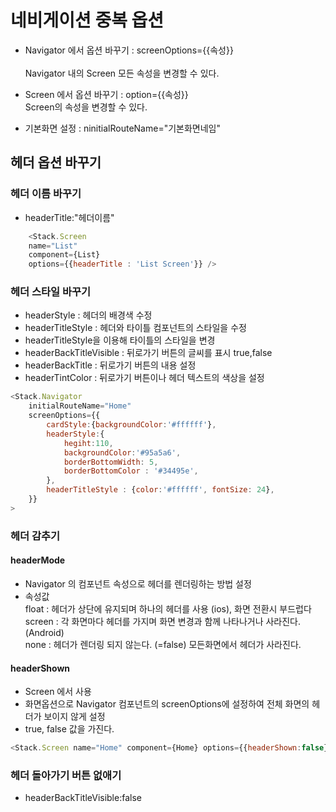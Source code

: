 # 네비게이션 중복 옵션
- Navigator 에서 옵션 바꾸기 : screenOptions={{속성}}  
<br/>Navigator 내의 Screen 모든 속성을 변경할 수 있다.

- Screen 에서 옵션 바꾸기 : option={{속성}}
<br/> Screen의 속성을 변경할 수 있다.

- 기본화면 설정 : ninitialRouteName="기본화면네임"


## 헤더 옵션 바꾸기

### 헤더 이름 바꾸기
- headerTitle:"헤더이름"
```js
    <Stack.Screen 
    name="List" 
    component={List}
    options={{headerTitle : 'List Screen'}} />
```

### 헤더 스타일 바꾸기 
- headerStyle : 헤더의 배경색 수정
- headerTitleStyle : 헤더와 타이틀 컴포넌트의 스타일을 수정
- headerTitleStyle을 이용해 타이틀의 스타일을 변경
- headerBackTitleVisible : 뒤로가기 버튼의 글씨를 표시 true,false
- headerBackTitle :  뒤로가기 버튼의 내용 설정
- headerTintColor :  뒤로가기 버튼이나 헤더 텍스트의 색상을 설정
```js
<Stack.Navigator 
    initialRouteName="Home"
    screenOptions={{
        cardStyle:{backgroundColor:'#ffffff'},
        headerStyle:{
            hegiht:110,
            backgroundColor:'#95a5a6',
            borderBottomWidth: 5,
            borderBottomColor : '#34495e',
        },
        headerTitleStyle : {color:'#ffffff', fontSize: 24},
    }}
>
```

### 헤더 감추기
#### headerMode 
- Navigator 의 컴포넌트 속성으로 헤더를 렌더링하는 방법 설정
- 속성값
<br/>float : 헤더가 상단에 유지되며 하나의 헤더를 사용 (ios), 화면 전환시 부드럽다
<br/>screen : 각 화면마다 헤더를 가지며 화면 변경과 함께 나타나거나 사라진다. (Android)
<br/>none : 헤더가 렌더링 되지 않는다. (=false) 모든화면에서 헤더가 사라진다.

#### headerShown
- Screen 에서 사용
- 화면옵션으로 Navigator 컴포넌트의 screenOptions에 설정하여 전체 화면의 헤더가 보이지 않게 설정
- true, false 값을 가진다.
```js
<Stack.Screen name="Home" component={Home} options={{headerShown:false}}/>

```

### 헤더 돌아가기 버튼 없애기
- headerBackTitleVisible:false